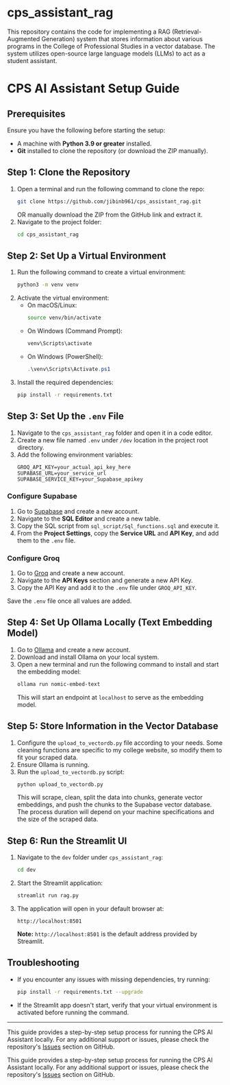 # cps_assistant_rag
This repository contains the code for implementing a RAG (Retrieval-Augmented Generation) system that stores information about various programs in the College of Professional Studies in a vector database. The system utilizes open-source large language models (LLMs) to act as a student assistant.

# CPS AI Assistant Setup Guide

## Prerequisites

Ensure you have the following before starting the setup:
- A machine with **Python 3.9 or greater** installed.
- **Git** installed to clone the repository (or download the ZIP manually).

## Step 1: Clone the Repository

1. Open a terminal and run the following command to clone the repo:
   ```bash
   git clone https://github.com/jibinb961/cps_assistant_rag.git
   ```
   OR manually download the ZIP from the GitHub link and extract it.
2. Navigate to the project folder:
   ```bash
   cd cps_assistant_rag
   ```

## Step 2: Set Up a Virtual Environment

1. Run the following command to create a virtual environment:
   ```bash
   python3 -m venv venv
   ```
2. Activate the virtual environment:
   - On macOS/Linux:
     ```bash
     source venv/bin/activate
     ```
   - On Windows (Command Prompt):
     ```cmd
     venv\Scripts\activate
     ```
   - On Windows (PowerShell):
     ```powershell
     .\venv\Scripts\Activate.ps1
     ```
3. Install the required dependencies:
   ```bash
   pip install -r requirements.txt
   ```

## Step 3: Set Up the `.env` File

1. Navigate to the `cps_assistant_rag` folder and open it in a code editor.
2. Create a new file named `.env` under `/dev` location in the project root directory.
3. Add the following environment variables:
   ```env
   GROQ_API_KEY=your_actual_api_key_here
   SUPABASE_URL=your_service_url
   SUPABASE_SERVICE_KEY=your_Supabase_apikey
   ```

### Configure Supabase

1. Go to [Supabase](https://supabase.com) and create a new account.
2. Navigate to the **SQL Editor** and create a new table.
3. Copy the SQL script from `sql_script/Sql_functions.sql` and execute it.
4. From the **Project Settings**, copy the **Service URL** and **API Key**, and add them to the `.env` file.

### Configure Groq

1. Go to [Groq](https://groq.com) and create a new account.
2. Navigate to the **API Keys** section and generate a new API Key.
3. Copy the API Key and add it to the `.env` file under `GROQ_API_KEY`.

Save the `.env` file once all values are added.

## Step 4: Set Up Ollama Locally (Text Embedding Model)

1. Go to [Ollama](https://ollama.com) and create a new account.
2. Download and install Ollama on your local system.
3. Open a new terminal and run the following command to install and start the embedding model:
   ```bash
   ollama run nomic-embed-text
   ```
   This will start an endpoint at `localhost` to serve as the embedding model.

## Step 5: Store Information in the Vector Database

1. Configure the `upload_to_vectordb.py` file according to your needs. Some cleaning functions are specific to my college website, so modify them to fit your scraped data.
2. Ensure Ollama is running.
3. Run the `upload_to_vectordb.py` script:
   ```bash
   python upload_to_vectordb.py
   ```
   This will scrape, clean, split the data into chunks, generate vector embeddings, and push the chunks to the Supabase vector database. The process duration will depend on your machine specifications and the size of the scraped data.

## Step 6: Run the Streamlit UI

1. Navigate to the `dev` folder under `cps_assistant_rag`:
   ```bash
   cd dev
   ```
2. Start the Streamlit application:
   ```bash
   streamlit run rag.py
   ```
3. The application will open in your default browser at:
   ```
   http://localhost:8501
   ```
   **Note:** `http://localhost:8501` is the default address provided by Streamlit.

## Troubleshooting

- If you encounter any issues with missing dependencies, try running:
  ```bash
  pip install -r requirements.txt --upgrade
  ```
- If the Streamlit app doesn't start, verify that your virtual environment is activated before running the command.

---

This guide provides a step-by-step setup process for running the CPS AI Assistant locally. For any additional support or issues, please check the repository's [Issues](https://github.com/jibinb961/cps_assistant_rag/issues) section on GitHub.



This guide provides a step-by-step setup process for running the CPS AI Assistant locally. For any additional support or issues, please check the repository's [Issues](https://github.com/jibinb961/cps_assistant_rag/issues) section on GitHub.


